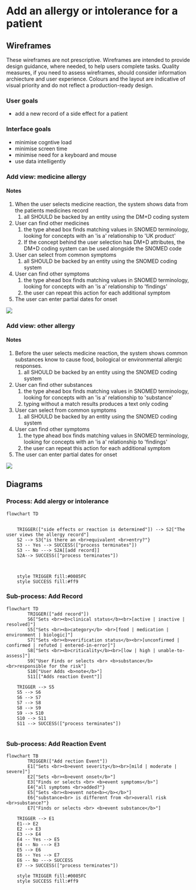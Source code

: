 # Add an allergy or intolerance for a patient

## Wireframes

These wireframes are not prescriptive. Wireframes are intended to provide design guidance, where needed, to help users complete tasks.  Quality measures, if you need to assess wireframes, should consider information archiecture and user experience. Colours and the layout are indicative of visual priority and do not reflect a production-ready design.

### User goals

* add a new record of a side effect for a patient

### Interface goals

* minimise cogntive load
* minimise screen time 
* minimise need for a keyboard and mouse
* use data intelligently





### Add view:  medicine allergy

#### Notes

1. When the user selects medicine reaction, the system shows data from the patients medicines record
   1. all  SHOULD be backed by an entity using the DM+D coding system
2. User can find other medicines 
   1. the type ahead box finds matching values in SNOMED terminology, looking for concepts with an  'is a' relationship to 'UK product'
   2. If the concept behind the user selection has DM+D attributes, the DM+D coding system can be used alongside the SNOMED code
3. User can select from common symptoms
   1. all  SHOULD be backed by an entity using the SNOMED  coding system
4. User can find other symptoms 
   1. the type ahead box finds matching values in SNOMED terminology, looking for concepts with an  'is a' relationship to 'findings'
   2. the user can repeat this action for each additional symptom
5. The user can enter partial dates for onset



![](assets/add-allergy-medicine.png)

### Add view:  other allergy



#### Notes

1. Before the user selects medicine reaction, the system shows common substances know to cause food, boilogical or environmental allergic responses.
   1. all  SHOULD be backed by an entity using the SNOMED coding system
2. User can find other substances
   1. the type ahead box finds matching values in SNOMED terminology, looking for concepts with an  'is a' relationship to 'substance'
   2. typing without a match results produces a text only coding
3. User can select from common symptoms
   1. all  SHOULD be backed by an entity using the SNOMED  coding system
4. User can find other symptoms 
   1. the type ahead box finds matching values in SNOMED terminology, looking for concepts with an  'is a' relationship to 'findings'
   2. the user can repeat this action for each additional symptom
5. The user can enter partial dates for onset

![](assets/add-allergy-other.png)

## Diagrams

### Process: Add alergy or intolerance

```mermaid
flowchart TD
 

    TRIGGER(["side effects or reaction is determined"]) --> S2["The user views the allergy record"]
    S2 --> S3{"is there an <br>equivalent <br>entry?"}
    S3 -- Yes --> SUCCESS(["process terminates"])
    S3 -- No ---> S2A[[add record]]
    S2A--> SUCCESS(["process terminates"])
   


    style TRIGGER fill:#0085FC
    style SUCCESS fill:#ff9
```


### Sub-process: Add Record


```mermaid
flowchart TD
		TRIGGER(["add record"])
		S6["Sets <br><b>clinical status</b><br>[active | inactive | resolved]"]
        S5["Sets <br><b>category</b> <br>[food | medication | environment | biologic]"]
        S7["Sets <br><b>verification status</b><br>[unconfirmed | confirmed | refuted | entered-in-error]"]
        S8["Sets <br><b>criticality</b><br>[low | high | unable-to-assess]"]
        S9["User Finds or selects <br> <b>substance</b> <br>responsible for the risk"]
        S10["User Adds <b>note</b>"]
        S11[["Adds reaction Event"]]
        
	TRIGGER --> S5
	S5 --> S6
    S6 --> S7
    S7 --> S8
    S8 --> S9
    S9 --> S10
    S10 --> S11
    S11 --> SUCCESS(["process terminates"])
    
```

### Sub-process:  Add Reaction Event

```mermaid
flowchart TB
    	TRIGGER(["Add rection Event"]) 
    	E1["Sets <br><b>event severity</b><br>[mild | moderate | severe]"]
        E2["Sets <br><b>event onset</b>"]
        E3["Finds or selects <br> <b>event symptoms</b>"]
        E4{"all symptoms <br>added?"}
        E5["Sets <br><b>event note<b></b></b>"]
        E6{"substance<br> is different from <br>overall risk <br>substance?"}
        E7["Finds or selects <br> <b>event substance</b>"]
        
    TRIGGER --> E1    
    E1--> E2
    E2 --> E3
    E3 --> E4
    E4 -- Yes --> E5
    E4 -- No ---> E3
	E5 --> E6
	E6 -- Yes --> E7
    E6 -- No ---> SUCCESS
	E7 --> SUCCESS(["process terminates"])

    style TRIGGER fill:#0085FC
    style SUCCESS fill:#ff9
```

